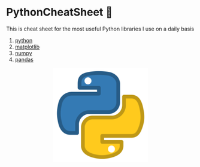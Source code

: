 # PythonCheatSheet 🐍
This is cheat sheet for the most useful Python libraries I use on a daily basis

1. [python](matplotlib.md)
2. [matplotlib](numpy.md)
3. [numpy](pandas.md)
4. [pandas](purePython.md)

<p align="center">
<img src="images/python_icon.png" style="width: 50%; height: 50%">
</p>
